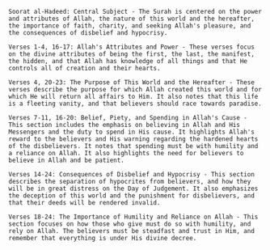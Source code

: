     Soorat al-Hadeed: Central Subject - The Surah is centered on the power and attributes of Allah, the nature of this world and the hereafter, the importance of faith, charity, and seeking Allah's pleasure, and the consequences of disbelief and hypocrisy.

    Verses 1-4, 16-17: Allah's Attributes and Power - These verses focus on the divine attributes of being the first, the last, the manifest, the hidden, and that Allah has knowledge of all things and that He controls all of creation and their hearts.

    Verses 4, 20-23: The Purpose of This World and the Hereafter - These verses describe the purpose for which Allah created this world and for which He will return all affairs to Him. It also notes that this life is a fleeting vanity, and that believers should race towards paradise.

    Verses 7-11, 16-20: Belief, Piety, and Spending in Allah's Cause - This section includes the emphasis on believing in Allah and His Messengers and the duty to spend in His cause. It highlights Allah's reward to the believers and His warning regarding the hardened hearts of the disbelievers. It notes that spending must be with humility and a reliance on Allah. It also highlights the need for believers to believe in Allah and be patient.

    Verses 14-24: Consequences of Disbelief and Hypocrisy - This section describes the separation of hypocrites from believers, and how they will be in great distress on the Day of Judgement. It also emphasizes the deception of this world and the punishment for disbelievers, and that their deeds will be rendered invalid.

    Verses 18-24: The Importance of Humility and Reliance on Allah - This section focuses on how those who give must do so with humility, and rely on Allah. The believers must be steadfast and trust in Him, and remember that everything is under His divine decree.
